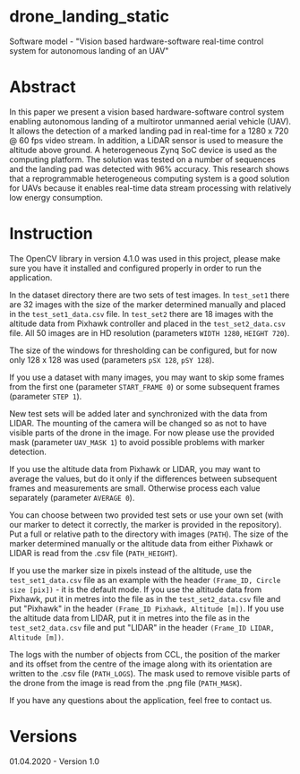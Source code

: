 # drone_landing_static
Software model - "Vision based hardware-software real-time control system for autonomous landing of an UAV"


# Abstract

In this paper we present a vision based hardware-software control system enabling autonomous landing of a multirotor unmanned aerial vehicle (UAV). It allows the detection of a marked landing pad in real-time for a 1280 x 720 @ 60 fps video stream. In addition, a LiDAR sensor is used to measure the altitude above ground. A heterogeneous Zynq SoC device is used as the computing platform. The solution was tested on a number of sequences and the landing pad was detected with 96% accuracy. This research shows that a reprogrammable heterogeneous computing system is a good solution for UAVs because it enables real-time data stream processing with relatively low energy consumption.	

# Instruction

The OpenCV library in version 4.1.0 was used in this project, please make sure you have it installed and configured properly in order to run the application.

In the dataset directory there are two sets of test images. In `test_set1` there are 32 images with the size of the marker determined manually and placed in the `test_set1_data.csv` file. In `test_set2` there are 18 images with the altitude data from Pixhawk controller and placed in the `test_set2_data.csv` file. All 50 images are in HD resolution (parameters `WIDTH 1280`, `HEIGHT 720`).

The size of the windows for thresholding can be configured, but for now only 128 x 128 was used (parameters `pSX 128`, `pSY 128`).

If you use a dataset with many images, you may want to skip some frames from the first one (parameter `START_FRAME 0`) or some subsequent frames (parameter `STEP 1`).

New test sets will be added later and synchronized with the data from LIDAR. The mounting of the camera will be changed so as not to have visible parts of the drone in the image. For now please use the provided mask (parameter `UAV_MASK 1`) to avoid possible problems with marker detection.

If you use the altitude data from Pixhawk or LIDAR, you may want to average the values, but do it only if the differences between subsequent frames and measurements are small. Otherwise process each value separately (parameter `AVERAGE 0`).

You can choose between two provided test sets or use your own set (with our marker to detect it correctly, the marker is provided in the repository). Put a full or relative path to the directory with images (`PATH`). The size of the marker determined manually or the altitude data from either Pixhawk or LIDAR is read from the .csv file (`PATH_HEIGHT`).

If you use the marker size in pixels instead of the altitude, use the `test_set1_data.csv` file as an example with the header `(Frame_ID, Circle size [pix])` - it is the default mode. If you use the altitude data from Pixhawk, put it in metres into the file as in the `test_set2_data.csv` file and put "Pixhawk" in the header `(Frame_ID Pixhawk, Altitude [m])`. If you use the altitude data from LIDAR, put it in metres into the file as in the `test_set2_data.csv` file and put "LIDAR" in the header `(Frame_ID LIDAR, Altitude [m])`.

The logs with the number of objects from CCL, the position of the marker and its offset from the centre of the image along with its orientation are written to the .csv file (`PATH_LOGS`). The mask used to remove visible parts of the drone from the image is read from the .png file (`PATH_MASK`).

If you have any questions about the application, feel free to contact us.


# Versions

01.04.2020 - Version 1.0